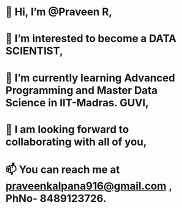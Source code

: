 # 👋 Hi, I’m @Praveen R,


# 👀 I’m interested to become a DATA SCIENTIST,


# 🌱 I’m currently learning Advanced Programming and Master Data Science in IIT-Madras. GUVI,


# 💞️ I am looking forward to collaborating with all of you,


# 📫 You can reach me at praveenkalpana916@gmail.com , PhNo- 8489123726.
